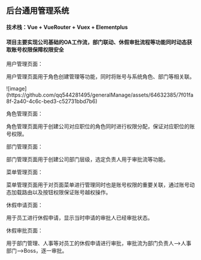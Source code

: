 <h2>后台通用管理系统</h2>
<h4>技术栈：Vue + VueRouter + Vuex + Elementplus</h4>
<h4>项目主要实现公司基础的OA工作流，部门联动、休假审批流程等功能同时动态获取账号权限保障权限安全</h4>
<p>用户管理页面：</p>
  <p>用户管理页面用于角色创建管理等功能，同时将账号与系统角色、部门等相关联。</p>
  ![image](https://github.com/qq544281495/generalManage/assets/64632385/7f01fa8f-2a40-4c6c-bed3-c52731bbd7b6)
<p>角色管理页面：</p>
  <p>角色管理页面用于创建公司对应职位的角色同时进行权限分配，保证对应职位的账号权限。</p>
<p>部门管理页面：</p>
  <p>部门管理页面用于创建公司部门层级，选定负责人用于审批流等功能。</p>
<p>菜单管理页面：</p>
  <p>菜单管理页面用于对页面菜单进行管理同时也是账号权限的重要关联，通过账号动态加载路由以及按钮权限保证账号越权操作。</p>
<p>休假申请页面：</p>
  <p>用于员工进行休假申请，显示当时申请的审批人已经审批状态。</p>
<p>休假审批页面：</p>
  <p>用于部门管理、人事等对员工的休假申请进行审批，审批流为部门负责人——>人事部门——>Boss，逐一审批。</p>

